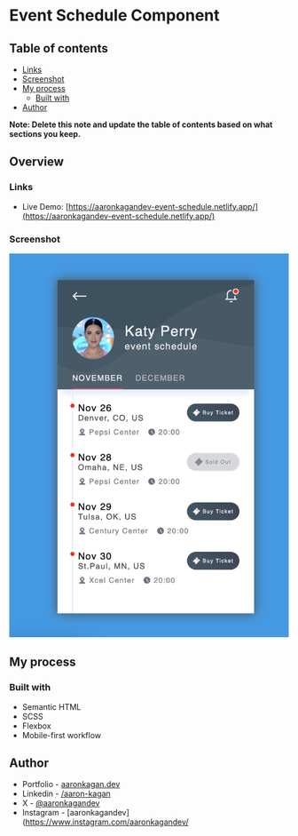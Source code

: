 # Event Schedule Component

## Table of contents

- [Links](#links)
- [Screenshot](#screenshot)
- [My process](#my-process)
  - [Built with](#built-with)
- [Author](#author)

**Note: Delete this note and update the table of contents based on what sections you keep.**

## Overview

### Links

- Live Demo: [https://aaronkagandev-event-schedule.netlify.app/](https://aaronkagandev-event-schedule.netlify.app/)

### Screenshot

![Alt text](image.png)

## My process

### Built with

- Semantic HTML
- SCSS
- Flexbox
- Mobile-first workflow

## Author

- Portfolio - [aaronkagan.dev](https://www.aaronkagan.dev)
- Linkedin - [/aaron-kagan](https://www.linkedin.com/in/aaron-kagan/)
- X - [@aaronkagandev](https://www.twitter.com/aaronkagandev)
- Instagram - [aaronkagandev](https://www.instagram.com/aaronkagandev/
